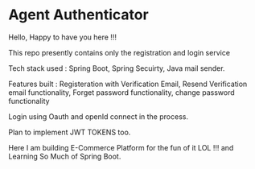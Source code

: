 # Agent Authenticator 

Hello, Happy to have you here !!!

This repo presently contains only the registration and login service

Tech stack used : Spring Boot, Spring Secuirty, Java mail sender.

Features built : Registeration with Verification Email, Resend Verification email functionality, Forget password functionality, change password functionality

Login using Oauth and openId connect in the process.

Plan to implement JWT TOKENS too.

Here I am building E-Commerce Platform for the fun of it LOL !!! and Learning So Much of Spring Boot.


